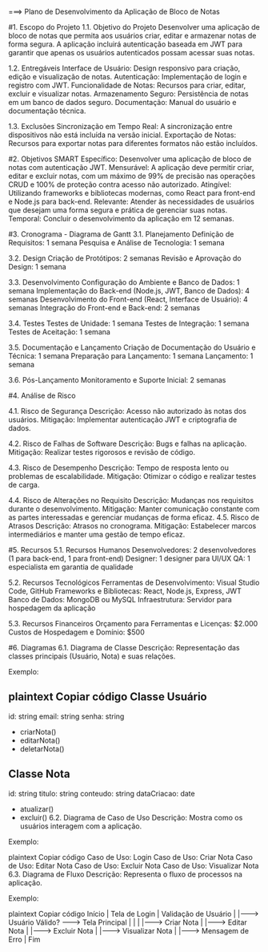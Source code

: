 ===> Plano de Desenvolvimento da Aplicação de Bloco de Notas

#1. Escopo do Projeto
1.1. Objetivo do Projeto
Desenvolver uma aplicação de bloco de notas que permita aos usuários criar, editar e armazenar notas de forma segura. A aplicação incluirá autenticação baseada em JWT para garantir que apenas os usuários autenticados possam acessar suas notas.

1.2. Entregáveis
Interface de Usuário: Design responsivo para criação, edição e visualização de notas.
Autenticação: Implementação de login e registro com JWT.
Funcionalidade de Notas: Recursos para criar, editar, excluir e visualizar notas.
Armazenamento Seguro: Persistência de notas em um banco de dados seguro.
Documentação: Manual do usuário e documentação técnica.

1.3. Exclusões
Sincronização em Tempo Real: A sincronização entre dispositivos não está incluída na versão inicial.
Exportação de Notas: Recursos para exportar notas para diferentes formatos não estão incluídos.

#2. Objetivos SMART
Específico: Desenvolver uma aplicação de bloco de notas com autenticação JWT.
Mensurável: A aplicação deve permitir criar, editar e excluir notas, com um máximo de 99% de precisão nas operações CRUD e 100% de proteção contra acesso não autorizado.
Atingível: Utilizando frameworks e bibliotecas modernas, como React para front-end e Node.js para back-end.
Relevante: Atender às necessidades de usuários que desejam uma forma segura e prática de gerenciar suas notas.
Temporal: Concluir o desenvolvimento da aplicação em 12 semanas.

#3. Cronograma - Diagrama de Gantt
3.1. Planejamento
Definição de Requisitos: 1 semana
Pesquisa e Análise de Tecnologia: 1 semana

3.2. Design
Criação de Protótipos: 2 semanas
Revisão e Aprovação do Design: 1 semana

3.3. Desenvolvimento
Configuração do Ambiente e Banco de Dados: 1 semana
Implementação do Back-end (Node.js, JWT, Banco de Dados): 4 semanas
Desenvolvimento do Front-end (React, Interface de Usuário): 4 semanas
Integração do Front-end e Back-end: 2 semanas

3.4. Testes
Testes de Unidade: 1 semana
Testes de Integração: 1 semana
Testes de Aceitação: 1 semana

3.5. Documentação e Lançamento
Criação de Documentação do Usuário e Técnica: 1 semana
Preparação para Lançamento: 1 semana
Lançamento: 1 semana

3.6. Pós-Lançamento
Monitoramento e Suporte Inicial: 2 semanas

#4. Análise de Risco

4.1. Risco de Segurança
Descrição: Acesso não autorizado às notas dos usuários.
Mitigação: Implementar autenticação JWT e criptografia de dados.

4.2. Risco de Falhas de Software
Descrição: Bugs e falhas na aplicação.
Mitigação: Realizar testes rigorosos e revisão de código.

4.3. Risco de Desempenho
Descrição: Tempo de resposta lento ou problemas de escalabilidade.
Mitigação: Otimizar o código e realizar testes de carga.

4.4. Risco de Alterações no Requisito
Descrição: Mudanças nos requisitos durante o desenvolvimento.
Mitigação: Manter comunicação constante com as partes interessadas e gerenciar mudanças de forma eficaz.
4.5. Risco de Atrasos
Descrição: Atrasos no cronograma.
Mitigação: Estabelecer marcos intermediários e manter uma gestão de tempo eficaz.

#5. Recursos
5.1. Recursos Humanos
Desenvolvedores: 2 desenvolvedores (1 para back-end, 1 para front-end)
Designer: 1 designer para UI/UX
QA: 1 especialista em garantia de qualidade

5.2. Recursos Tecnológicos
Ferramentas de Desenvolvimento: Visual Studio Code, GitHub
Frameworks e Bibliotecas: React, Node.js, Express, JWT
Banco de Dados: MongoDB ou MySQL
Infraestrutura: Servidor para hospedagem da aplicação

5.3. Recursos Financeiros
Orçamento para Ferramentas e Licenças: $2.000
Custos de Hospedagem e Domínio: $500

#6. Diagramas
6.1. Diagrama de Classe
Descrição: Representação das classes principais (Usuário, Nota) e suas relações.

Exemplo:

plaintext
Copiar código
Classe Usuário
----------------
id: string
email: string
senha: string
+ criarNota()
+ editarNota()
+ deletarNota()

Classe Nota
----------------
id: string
titulo: string
conteudo: string
dataCriacao: date
+ atualizar()
+ excluir()
6.2. Diagrama de Caso de Uso
Descrição: Mostra como os usuários interagem com a aplicação.

Exemplo:

plaintext
Copiar código
Caso de Uso: Login
Caso de Uso: Criar Nota
Caso de Uso: Editar Nota
Caso de Uso: Excluir Nota
Caso de Uso: Visualizar Nota
6.3. Diagrama de Fluxo
Descrição: Representa o fluxo de processos na aplicação.

Exemplo:

plaintext
Copiar código
Início
    |
Tela de Login
    |
Validação de Usuário
    |
    |---> Usuário Válido? ---> Tela Principal
    |                              |
    |                              |---> Criar Nota
    |                              |---> Editar Nota
    |                              |---> Excluir Nota
    |                              |---> Visualizar Nota
    |
    |---> Mensagem de Erro
    |
   Fim